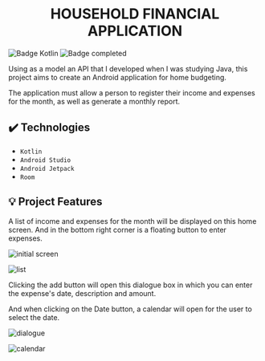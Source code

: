 <h1 align="center"> HOUSEHOLD FINANCIAL APPLICATION </h1>

![Badge Kotlin](https://img.shields.io/badge/Kotlin-0095D5?&style=for-the-badge&logo=kotlin&logoColor=white)
![Badge completed](https://img.shields.io/static/v1?label=Status&message=In+Progress&color=yellow&style=for-the-badge)

Using as a model an API that I developed when I was studying Java, this project aims to create an Android application for home budgeting.

The application must allow a person to register their income and expenses for the month, as well as generate a monthly report.


## ✔️ Technologies

- ``Kotlin ``
- ``Android Studio``
- ``Android Jetpack``
- ``Room``


## :bulb: Project Features

A list of income and expenses for the month will be displayed on this home screen.
And in the bottom right corner is a floating button to enter expenses.


![initial screen](https://github.com/danhasegawa/HouseholdApp/assets/105471213/37b3125e-7d75-4f10-9e6c-88de1638d572) 

![list](https://github.com/danhasegawa/HouseholdApp/assets/105471213/e8238a55-7e16-4c2e-871f-6333408b85c5)


Clicking the add button will open this dialogue box in which you can enter the expense's date, description and amount.

And when clicking on the Date button, a calendar will open for the user to select the date.



![dialogue](https://github.com/danhasegawa/HouseholdApp/assets/105471213/112365b1-b36d-448d-8e79-68d94db9dc3e)

![calendar](https://github.com/danhasegawa/HouseholdApp/assets/105471213/103c38f8-2594-4b17-870b-94a746c6f7ba)





